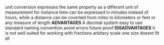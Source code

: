 unit conversion expresses the same property as a different unit of measurement
for instance time can be expressed in minutes instead of hours, while a distance can be coverted from miles to kilometers or feet or any measure of length
**ADVANTAGES**
A decimal system
easy to use
standard naming convention
avoid errors
future proof
**DISADVANTAGES**
it is not well suited for working with fractions
arbitary scale
one size doesnt fit all

